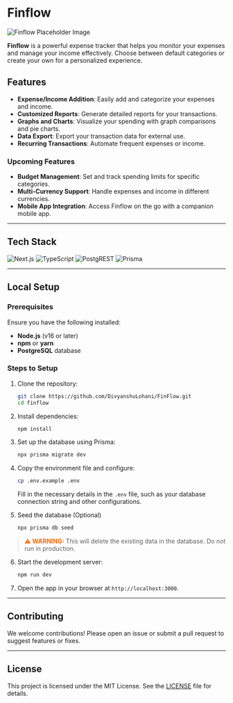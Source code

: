 
# Finflow

![Finflow Placeholder Image](https://github.com/user-attachments/assets/9b6a3769-f8e2-431c-a044-86c06f74152e)

**Finflow** is a powerful expense tracker that helps you monitor your expenses and manage your income effectively. Choose between default categories or create your own for a personalized experience.

## Features

- **Expense/Income Addition**: Easily add and categorize your expenses and income.
- **Customized Reports**: Generate detailed reports for your transactions.
- **Graphs and Charts**: Visualize your spending with graph comparisons and pie charts.
- **Data Export**: Export your transaction data for external use.
- **Recurring Transactions**: Automate frequent expenses or income.

### Upcoming Features

- **Budget Management**: Set and track spending limits for specific categories.
- **Multi-Currency Support**: Handle expenses and income in different currencies.
- **Mobile App Integration**: Access Finflow on the go with a companion mobile app.

---

## Tech Stack

![Next.js](https://img.shields.io/badge/Next.js-000000?style=for-the-badge&logo=next.js&logoColor=white)
![TypeScript](https://img.shields.io/badge/TypeScript-3178C6?style=for-the-badge&logo=typescript&logoColor=white)
![PostgREST](https://img.shields.io/badge/Postgres-316192?style=for-the-badge&logo=postgresql&logoColor=white)
![Prisma](https://img.shields.io/badge/Prisma-2D3748?style=for-the-badge&logo=prisma&logoColor=white)

---

## Local Setup

### Prerequisites

Ensure you have the following installed:

- **Node.js** (v16 or later)
- **npm** or **yarn**
- **PostgreSQL** database

### Steps to Setup

1. Clone the repository:
   ```bash
   git clone https://github.com/DivyanshuLohani/FinFlow.git
   cd finflow
   ```

2. Install dependencies:
   ```bash
   npm install
   ```

3. Set up the database using Prisma:
   ```bash
   npx prisma migrate dev
   ```

4. Copy the environment file and configure:
   ```bash
   cp .env.example .env
   ```
   Fill in the necessary details in the `.env` file, such as your database connection string and other configurations.

5. Seed the database (Optional)
   ```bash
   npx prisma db seed
   ```
   
  > <span style="font-weight:bold; color:#ff6600;">&#9888; WARNING:</span> 
  This will delete the existing data in the database. Do not run in production.





6. Start the development server:
   ```bash
   npm run dev
   ```


7. Open the app in your browser at `http://localhost:3000`.

---

## Contributing

We welcome contributions! Please open an issue or submit a pull request to suggest features or fixes.

---

## License

This project is licensed under the MIT License. See the [LICENSE](./LICENSE) file for details.
